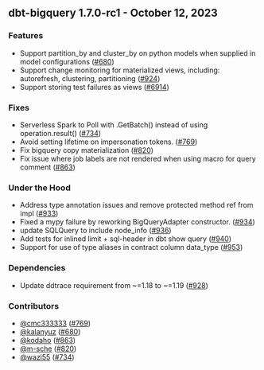## dbt-bigquery 1.7.0-rc1 - October 12, 2023

### Features

- Support partition_by and cluster_by on python models when supplied in model configurations ([#680](https://github.com/dbt-labs/dbt-bigquery/issues/680))
- Support change monitoring for materialized views, including: autorefresh, clustering, partitioning ([#924](https://github.com/dbt-labs/dbt-bigquery/issues/924))
- Support storing test failures as views ([#6914](https://github.com/dbt-labs/dbt-bigquery/issues/6914))

### Fixes

- Serverless Spark to Poll with .GetBatch() instead of using operation.result() ([#734](https://github.com/dbt-labs/dbt-bigquery/issues/734))
- Avoid setting lifetime on impersonation tokens. ([#769](https://github.com/dbt-labs/dbt-bigquery/issues/769))
- Fix bigquery copy materialization ([#820](https://github.com/dbt-labs/dbt-bigquery/issues/820))
- Fix issue where job labels are not rendered when using macro for query comment ([#863](https://github.com/dbt-labs/dbt-bigquery/issues/863))

### Under the Hood

- Address type annotation issues and remove protected method ref from impl ([#933](https://github.com/dbt-labs/dbt-bigquery/issues/933))
- Fixed a mypy failure by reworking BigQueryAdapter constructor. ([#934](https://github.com/dbt-labs/dbt-bigquery/issues/934))
- update SQLQuery to include node_info ([#936](https://github.com/dbt-labs/dbt-bigquery/issues/936))
- Add tests for inlined limit + sql-header in dbt show query ([#940](https://github.com/dbt-labs/dbt-bigquery/issues/940))
- Support for use of type aliases in contract column data_type ([#953](https://github.com/dbt-labs/dbt-bigquery/issues/953))

### Dependencies

- Update ddtrace requirement from ~=1.18 to ~=1.19 ([#928](https://github.com/dbt-labs/dbt-bigquery/pull/928))

### Contributors
- [@cmc333333](https://github.com/cmc333333) ([#769](https://github.com/dbt-labs/dbt-bigquery/issues/769))
- [@kalanyuz](https://github.com/kalanyuz) ([#680](https://github.com/dbt-labs/dbt-bigquery/issues/680))
- [@kodaho](https://github.com/kodaho) ([#863](https://github.com/dbt-labs/dbt-bigquery/issues/863))
- [@m-sche](https://github.com/m-sche) ([#820](https://github.com/dbt-labs/dbt-bigquery/issues/820))
- [@wazi55](https://github.com/wazi55) ([#734](https://github.com/dbt-labs/dbt-bigquery/issues/734))
